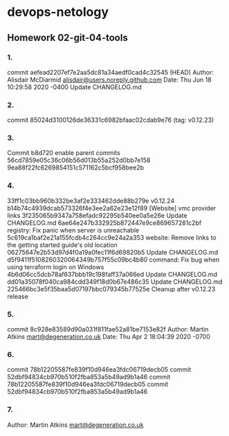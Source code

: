 # devops-netology

## Homework 02-git-04-tools

### 1. 
commit aefead2207ef7e2aa5dc81a34aedf0cad4c32545 (HEAD)
Author: Alisdair McDiarmid <alisdair@users.noreply.github.com>
Date:   Thu Jun 18 10:29:58 2020 -0400
Update CHANGELOG.md

### 2. 
commit 85024d3100126de36331c6982bfaac02cdab9e76 (tag: v0.12.23)

### 3. 
Commit b8d720 enable parent commits 56cd7859e05c36c06b56d013b55a252d0bb7e158 9ea88f22fc6269854151c571162c5bcf958bee2b

### 4. 
33ff1c03bb960b332be3af2e333462dde88b279e v0.12.24
b14b74c4939dcab573326f4e3ee2a62e23e12f89 [Website] vmc provider links
3f235065b9347a758efadc92295b540ee0a5e26e Update CHANGELOG.md
6ae64e247b332925b872447e9ce869657281c2bf registry: Fix panic when server is unreachable
5c619ca1baf2e21a155fcdb4c264cc9e24a2a353 website: Remove links to the getting started guide's old location
06275647e2b53d97d4f0a19a0fec11f6d69820b5 Update CHANGELOG.md
d5f9411f5108260320064349b757f55c09bc4b80 command: Fix bug when using terraform login on Windows
4b6d06cc5dcb78af637bbb19c198faff37a066ed Update CHANGELOG.md
dd01a35078f040ca984cdd349f18d0b67e486c35 Update CHANGELOG.md
225466bc3e5f35baa5d07197bbc079345b77525e Cleanup after v0.12.23 release

### 5.
 commit 8c928e83589d90a031f811fae52a81be7153e82f
Author: Martin Atkins <mart@degeneration.co.uk>
Date:   Thu Apr 2 18:04:39 2020 -0700

### 6. 
commit 78b12205587fe839f10d946ea3fdc06719decb05
commit 52dbf94834cb970b510f2fba853a5b49ad9b1a46
commit 78b12205587fe839f10d946ea3fdc06719decb05
commit 52dbf94834cb970b510f2fba853a5b49ad9b1a46

### 7.
Author: Martin Atkins <mart@degeneration.co.uk>
